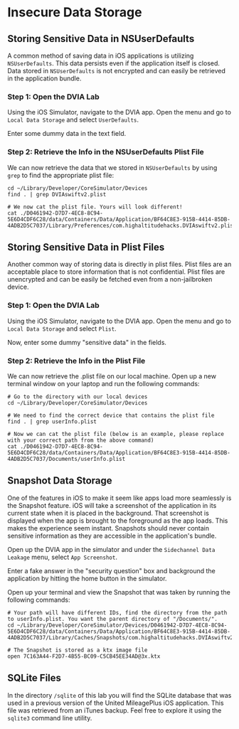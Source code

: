 # Insecure Data Storage

## Storing Sensitive Data in NSUserDefaults

A common method of saving data in iOS applications is utilizing `NSUserDefaults`. This data persists even if the application itself is closed. Data stored in `NSUserDefaults` is not encrypted and can easily be retrieved in the application bundle. 

### Step 1: Open the DVIA Lab
Using the iOS Simulator, navigate to the DVIA app. Open the menu and go to `Local Data Storage` and select `UserDefaults`.

Enter some dummy data in the text field.

### Step 2: Retrieve the Info in the NSUserDefaults Plist File
We can now retrieve the data that we stored in `NSUserDefaults` by using `grep` to find the appropriate plist file:

```
cd ~/Library/Developer/CoreSimulator/Devices
find . | grep DVIAswiftv2.plist

# We now cat the plist file. Yours will look different!
cat ./D0461942-D7D7-4EC8-8C94-5E6D4CDF6C28/data/Containers/Data/Application/BF64C8E3-915B-4414-85DB-4ADB2D5C7037/Library/Preferences/com.highaltitudehacks.DVIAswiftv2.plist
```

## Storing Sensitive Data in Plist Files
Another common way of storing data is directly in plist files. Plist files are an acceptable place to store information that is not confidential. Plist files are unencrypted and can be easily be fetched even from a non-jailbroken device. 

### Step 1: Open the DVIA Lab
Using the iOS Simulator, navigate to the DVIA app. Open the menu and go to `Local Data Storage` and select `Plist`.

Now, enter some dummy "sensitive data" in the fields. 

### Step 2: Retrieve the Info in the Plist File
We can now retrieve the .plist file on our local machine. Open up a new terminal window on your laptop and run the following commands:
```
# Go to the directory with our local devices
cd ~/Library/Developer/CoreSimulator/Devices

# We need to find the correct device that contains the plist file
find . | grep userInfo.plist

# Now we can cat the plist file (below is an example, please replace with your correct path from the above command)
cat ./D0461942-D7D7-4EC8-8C94-5E6D4CDF6C28/data/Containers/Data/Application/BF64C8E3-915B-4414-85DB-4ADB2D5C7037/Documents/userInfo.plist
```

## Snapshot Data Storage

One of the features in iOS to make it seem like apps load more seamlessly is the Snapshot feature. iOS will take a screenshot of the application in its current state when it is placed in the background. That screenshot is displayed when the app is brought to the foreground as the app loads. This makes the experience seem instant. Snapshots should never contain sensitive information as they are accessible in the application's bundle. 

Open up the DVIA app in the simulator and under the `Sidechannel Data Leakage` menu, select `App Screenshot`.

Enter a fake answer in the "security question" box and background the application by hitting the home button in the simulator.

Open up your terminal and view the Snapshot that was taken by running the following commands:
```
# Your path will have different IDs, find the directory from the path to userInfo.plist. You want the parent directory of "/Documents/".
cd ~/Library/Developer/CoreSimulator/Devices/D0461942-D7D7-4EC8-8C94-5E6D4CDF6C28/data/Containers/Data/Application/BF64C8E3-915B-4414-85DB-4ADB2D5C7037/Library/Caches/Snapshots/com.highaltitudehacks.DVIAswiftv2

# The Snapshot is stored as a ktx image file
open 7C163A44-F2D7-4B55-BC09-C5CB45EE34AD@3x.ktx
```

## SQLite Files

In the directory `/sqlite` of this lab you will find the SQLite database that was used in a previous version of the United MileagePlus iOS application. This file was retrieved from an iTunes backup. Feel free to explore it using the `sqlite3` command line utility. 

